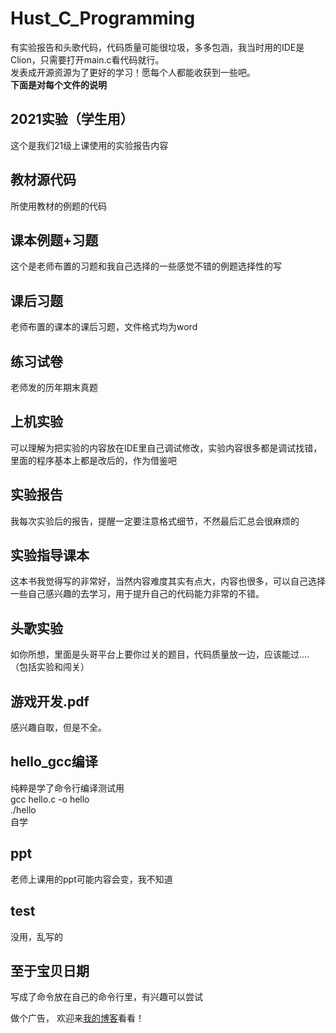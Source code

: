 # Hust_C_Programming
有实验报告和头歌代码，代码质量可能很垃圾，多多包涵，我当时用的IDE是Clion，只需要打开main.c看代码就行。
</br>发表成开源资源为了更好的学习！愿每个人都能收获到一些吧。
</br>**下面是对每个文件的说明**
## 2021实验（学生用）
这个是我们21级上课使用的实验报告内容
## 教材源代码
所使用教材的例题的代码
## 课本例题+习题
这个是老师布置的习题和我自己选择的一些感觉不错的例题选择性的写
## 课后习题
老师布置的课本的课后习题，文件格式均为word
## 练习试卷
老师发的历年期末真题
## 上机实验
可以理解为把实验的内容放在IDE里自己调试修改，实验内容很多都是调试找错，里面的程序基本上都是改后的，作为借鉴吧
## 实验报告
我每次实验后的报告，提醒一定要注意格式细节，不然最后汇总会很麻烦的
## 实验指导课本
这本书我觉得写的非常好，当然内容难度其实有点大，内容也很多，可以自己选择一些自己感兴趣的去学习，用于提升自己的代码能力非常的不错。
## 头歌实验
如你所想，里面是头哥平台上要你过关的题目，代码质量放一边，应该能过....（包括实验和闯关）
## 游戏开发.pdf
感兴趣自取，但是不全。
## hello_gcc编译
纯粹是学了命令行编译测试用
</br>gcc hello.c -o hello
</br>./hello
</br>自学
## ppt
老师上课用的ppt可能内容会变，我不知道
## test
没用，乱写的
## 至于宝贝日期
写成了命令放在自己的命令行里，有兴趣可以尝试

做个广告，
欢迎来[我的博客](https://hustlixiang21.github.io)看看！

